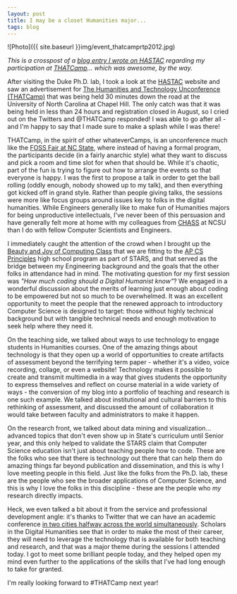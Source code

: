 ```yaml
---
layout: post
title: I may be a closet Humanities major...
tags: blog
---
```


![Photo]({{ site.baseurl }}img/event_thatcamprtp2012.jpg)

*This is a crosspost of a <a href="http://hastac.org/blogs/isharacomix/2012/09/15/i-may-be-closet-humanities-major">blog entry I wrote on HASTAC</a> regarding my participation at <a href="http://thatcamp.org">THATCamp</a>... which was awesome, by the way.*

After visiting the Duke Ph.D. lab, I took a look at the <a href="http://hastac.org">HASTAC</a> website and saw an advertisement for <a href="http://rtp2012.thatcamp.org">The Humanities and Technology Unconference (THATCamp)</a> that was being held 30 minutes down the road at the University of North Carolina at Chapel Hill. The only catch was that it was being held in less than 24 hours and registration closed in August, so <a>I cried out on the Twitters</a> and @THATCamp responded! I was able to go after all - and I'm happy to say that I made sure to make a splash while I was there!

THATCamp, in the spirit of other whateverCamps, is an unconference much like the <a href="https://opensource.ncsu.edu/FossFair2012">FOSS Fair at NC State</a>, where instead of having a formal program, the participants decide (in a fairly anarchic style) what they want to discuss and pick a room and time slot for when that should be. While it's chaotic, part of the fun is trying to figure out how to arrange the events so that everyone is happy. I was the first to propose a talk in order to get the ball rolling (oddly enough, nobody showed up to my talk), and then everything got kicked off in grand style. Rather than people giving talks, the sessions were more like focus groups around issues key to folks in the digital humanities. While Engineers generally like to make fun of Humanities majors for being unproductive intellectuals, I've never been of this persuasion and have generally felt more at home with my colleagues from <a href="http://chass.ncsu.edu/">CHASS</a> at NCSU than I do with fellow Computer Scientists and Engineers.

I immediately caught the attention of the crowd when I brought up the <a href="http://bjc.berkeley.edu/">Beauty and Joy of Computing Class</a> that we are fitting to the <a href="http://isharacomix.org/2012/09/10/oh-my-gosh-its-full-of-stars">AP CS Principles</a> high school program as part of STARS, and that served as the bridge between my Engineering background and the goals that the other folks in attendance had in mind. The motivating question for my first session was <em>"How much coding should a Digital Humanist know"</em>? We engaged in a wonderful discussion about the merits of learning just enough about coding to be empowered but not so much to be overwhelmed. It was an excellent opportunity to meet the people that the renewed approach to introductory Computer Science is designed to target: those without highly technical background but with tangible technical needs and enough motivation to seek help where they need it.

On the teaching side, we talked about ways to use technology to engage students in Humanities courses. One of the amazing things about technology is that they open up a world of opportunities to create artifacts of assessment beyond the terrifying term paper - whether it's a video, voice recording, collage, or even a website! Technology makes it possible to create and transmit multimedia in a way that gives students the opportunity to express themselves and reflect on course material in a wide variety of ways - the conversion of my blog into a portfolio of teaching and research is one such example. We talked about institutional and cultural barriers to this rethinking of assessment, and discussed the amount of collaboration it would take between faculty and administrators to make it happen.

On the research front, we talked about data mining and visualization... advanced topics that don't even show up in State's curriculum until Senior year, and this only helped to validate the STARS claim that Computer Science education isn't just about teaching people how to code. These are the folks who see that there is technology out there that can help them do amazing things far beyond publication and dissemination, and this is why I love meeting people in this field. Just like the folks from the Ph.D. lab, these are the people who see the broader applications of Computer Science, and this is why I love the folks in this discipline - these are the people who <em>my</em> research directly impacts.

Heck, we even talked a bit about it from the service and professional development angle: it's thanks to Twitter that we can have an academic conference <a href="http://pleconf.org/">in two cities halfway across the world simultaneously</a>. Scholars in the Digital Humanities see that in order to make the most of their career, they will need to leverage the technology that is available for both teaching and research, and that was a major theme during the sessions I attended today.  I got to meet some brilliant people today, and they helped open my mind even further to the applications of the skills that I've had long enough to take for granted.

I'm really looking forward to #THATCamp next year!
